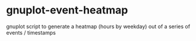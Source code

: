 # gnuplot-event-heatmap
gnuplot script to generate a heatmap (hours by weekday) out of a series of events / timestamps
